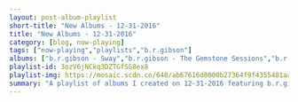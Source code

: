 ```yaml
---
layout: post-album-playlist
short-title: "New Albums - 12-31-2016"
title: "New Albums - 12-31-2016"
category: [blog, now-playing]
tags: ["now-playing","playlists","b.r.gibson"]
albums: ["b.r.gibson - Sway","b.r.gibson - The Gemstone Sessions","b.r.gibson - Byzantine Tales","b.r.gibson - J.R."]
playlist-id: 3ozV6jNCkq3DZTGfSG8ex8
playlist-img: https://mosaic.scdn.co/640/ab67616d0000b27364f9f4355481aae1b788b0b0ab67616d0000b2738a470eb69321eaa6ae2324a7ab67616d0000b273d75303fcf06a89281a26aaf0ab67616d0000b273f2a1017fa91fa3ff4991992e
summary: "A playlist of albums I created on 12-31-2016 featuring b.r.gibson, b.r.gibson, b.r.gibson, and b.r.gibson"
---
```

